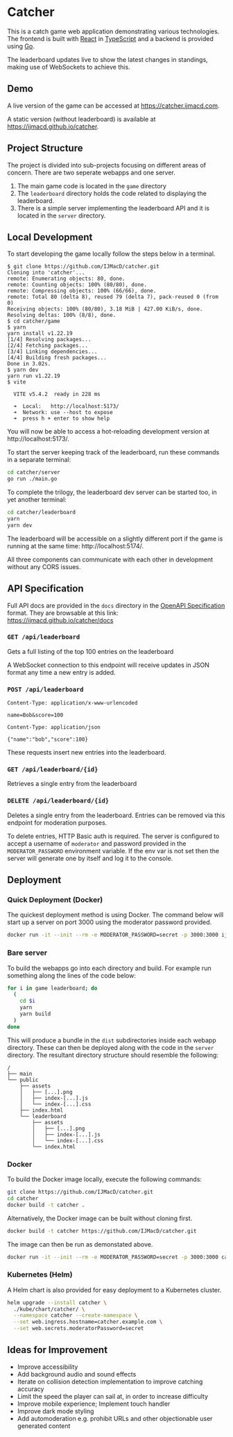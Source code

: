 # Catcher

This is a catch game web application demonstrating various technologies. The
frontend is built with [React](https://react.dev) in
[TypeScript](https://www.typescriptlang.org/) and a backend is provided
using [Go](https://go.dev/).

The leaderboard updates live to show the latest changes in standings, making use
of WebSockets to achieve this.

## Demo

A live version of the game can be accessed at https://catcher.ijmacd.com.

A static version (without leaderboard) is available at
https://ijmacd.github.io/catcher.

## Project Structure

The project is divided into sub-projects focusing on different areas of concern.
There are two seperate webapps and one server.

1. The main game code is located in the `game` directory
2. The `leaderboard` directory holds the code related to displaying the
leaderboard.
3. There is a simple server implementing the leaderboard API and it is located
in the `server` directory.

## Local Development

To start developing the game locally follow the steps below in a terminal.

```console
$ git clone https://github.com/IJMacD/catcher.git
Cloning into 'catcher'...
remote: Enumerating objects: 80, done.
remote: Counting objects: 100% (80/80), done.
remote: Compressing objects: 100% (66/66), done.
remote: Total 80 (delta 8), reused 79 (delta 7), pack-reused 0 (from 0)
Receiving objects: 100% (80/80), 3.18 MiB | 427.00 KiB/s, done.
Resolving deltas: 100% (8/8), done.
$ cd catcher/game
$ yarn
yarn install v1.22.19
[1/4] Resolving packages...
[2/4] Fetching packages...
[3/4] Linking dependencies...
[4/4] Building fresh packages...
Done in 3.02s.
$ yarn dev
yarn run v1.22.19
$ vite

  VITE v5.4.2  ready in 228 ms

  ➜  Local:   http://localhost:5173/
  ➜  Network: use --host to expose
  ➜  press h + enter to show help
```

You will now be able to access a hot-reloading development version at
http://localhost:5173/.

To start the server keeping track of the leaderboard, run these commands in a
separate terminal:

```bash
cd catcher/server
go run ./main.go
```

To complete the trilogy, the leaderboard dev server can be started too, in yet
another terminal:

```bash
cd catcher/leaderboard
yarn
yarn dev
```

The leaderboard will be accessible on a slightly different port if the game is
running at the same time: http://localhost:5174/.

All three components can communicate with each other in development without any
CORS issues.

## API Specification

Full API docs are provided in the `docs` directory in the
[OpenAPI Specification](https://swagger.io/specification/) format. They are
browsable at this link: https://ijmacd.github.io/catcher/docs

### `GET /api/leaderboard`
Gets a full listing of the top 100 entries on the leaderboard

A WebSocket connection to this endpoint will receive updates in JSON format any
time a new entry is added.

### `POST /api/leaderboard`
```
Content-Type: application/x-www-urlencoded

name=Bob&score=100
```
```
Content-Type: application/json

{"name":"bob","score":100}
```
These requests insert new entries into the leaderboard.

### `GET /api/leaderboard/{id}`

Retrieves a single entry from the leaderboard

### `DELETE /api/leaderboard/{id}`

Deletes a single entry from the leaderboard. Entries can be removed via this
endpoint for moderation purposes.

To delete entries, HTTP Basic auth is required. The server is configured to
accept a username of `moderator` and password provided in the
`MODERATOR_PASSWORD` environment variable. If the env var is not set then the
server will generate one by itself and log it to the console.

## Deployment

### Quick Deployment (Docker)

The quickest deployment method is using Docker. The command below will start up
a server on port 3000 using the moderator password provided.

```bash
docker run -it --init --rm -e MODERATOR_PASSWORD=secret -p 3000:3000 ijmacd/catcher:typescript-go
```

### Bare server

To build the webapps go into each directory and build. For example run something
along the lines of the code below:

```bash
for i in game leaderboard; do
  (
    cd $i
    yarn
    yarn build
  )
done
```

This will produce a bundle in the `dist` subdirectories inside each webapp
directory. These can then be deployed along with the code in the `server`
directory. The resultant directory structure should resemble the following:

    /
    ├── main
    └── public
        ├── assets
        │   ├── [...].png
        │   ├── index-[...].js
        │   └── index-[...].css
        ├── index.html
        └── leaderboard
            ├── assets
            │   ├── [...].png
            │   ├── index-[...].js
            │   └── index-[...].css
            └── index.html

### Docker

To build the Docker image locally, execute the following commands:

```bash
git clone https://github.com/IJMacD/catcher.git
cd catcher
docker build -t catcher .
```

Alternatively, the Docker image can be built without cloning first.

```bash
docker build -t catcher https://github.com/IJMacD/catcher.git
```

The image can then be run as demonstated above.

```bash
docker run -it --init --rm -e MODERATOR_PASSWORD=secret -p 3000:3000 catcher
```

### Kubernetes (Helm)

A Helm chart is also provided for easy deployment to a Kubernetes cluster.

```bash
helm upgrade --install catcher \
  ./kube/chart/catcher/ \
  --namespace catcher --create-namespace \
  --set web.ingress.hostname=catcher.example.com \
  --set web.secrets.moderatorPassword=secret
```

## Ideas for Improvement

* Improve accessibility
* Add background audio and sound effects
* Iterate on collision detection implementation to improve catching accuracy
* Limit the speed the player can sail at, in order to increase difficulty
* Improve mobile experience; Implement touch handler
* Improve dark mode styling
* Add automoderation e.g. prohibit URLs and other objectionable user generated
content
